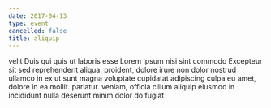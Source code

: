 ```yaml
---
date: 2017-04-13
type: event
cancelled: false
title: aliquip
---
```

velit Duis qui quis ut laboris esse Lorem ipsum nisi sint commodo Excepteur sit sed reprehenderit aliqua. proident, dolore irure non dolor nostrud ullamco in ex ut sunt magna voluptate cupidatat adipiscing culpa eu amet, dolore in ea mollit. pariatur. veniam, officia cillum aliquip eiusmod in incididunt nulla deserunt minim dolor do fugiat
